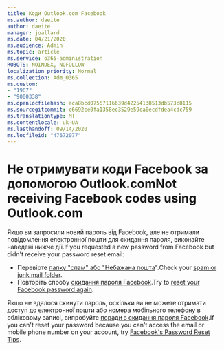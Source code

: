 ```yaml
---
title: Коди Outlook.com Facebook
ms.author: daeite
author: daeite
manager: joallard
ms.date: 04/21/2020
ms.audience: Admin
ms.topic: article
ms.service: o365-administration
ROBOTS: NOINDEX, NOFOLLOW
localization_priority: Normal
ms.collection: Adm_O365
ms.custom:
- "1967"
- "9000338"
ms.openlocfilehash: aca8bcd07567116639d42254138513db573c8115
ms.sourcegitcommit: c6692ce0fa1358ec3529e59ca0ecdfdea4cdc759
ms.translationtype: MT
ms.contentlocale: uk-UA
ms.lasthandoff: 09/14/2020
ms.locfileid: "47672077"
---
```

# <a name="not-receiving-facebook-codes-using-outlookcom"></a><span data-ttu-id="53ac2-102">Не отримувати коди Facebook за допомогою Outlook.com</span><span class="sxs-lookup"><span data-stu-id="53ac2-102">Not receiving Facebook codes using Outlook.com</span></span>

<span data-ttu-id="53ac2-103">Якщо ви запросили новий пароль від Facebook, але не отримали повідомлення електронної пошти для скидання пароля, виконайте наведені нижче дії.</span><span class="sxs-lookup"><span data-stu-id="53ac2-103">If you requested a new password from Facebook but didn't receive your password reset email:</span></span>

- <span data-ttu-id="53ac2-104">Перевірте [папку "спам" або "Небажана пошта](https://outlook.live.com/mail/junkemail)".</span><span class="sxs-lookup"><span data-stu-id="53ac2-104">Check your [spam or junk mail folder](https://outlook.live.com/mail/junkemail).</span></span>
- <span data-ttu-id="53ac2-105">Повторіть спробу [скидання пароля Facebook](https://aka.ms/facebook-password-reset).</span><span class="sxs-lookup"><span data-stu-id="53ac2-105">Try to [reset your Facebook password again](https://aka.ms/facebook-password-reset).</span></span>

<span data-ttu-id="53ac2-106">Якщо не вдалося скинути пароль, оскільки ви не можете отримати доступ до електронної пошти або номера мобільного телефону в обліковому записі, випробуйте [поради з скидання пароля Facebook](https://aka.ms/facebook-password-help).</span><span class="sxs-lookup"><span data-stu-id="53ac2-106">If you can't reset your password because you can't access the email or mobile phone number on your account, try [Facebook's Password Reset Tips](https://aka.ms/facebook-password-help).</span></span>
